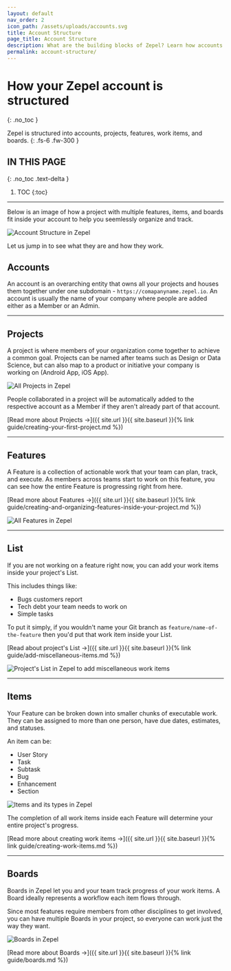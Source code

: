 ```yaml
---
layout: default
nav_order: 2
icon_path: /assets/uploads/accounts.svg
title: Account Structure
page_title: Account Structure
description: What are the building blocks of Zepel? Learn how accounts in Zepel are structured. 
permalink: account-structure/
---
```

# How your Zepel account is structured 
{: .no_toc }

Zepel is structured into accounts, projects, features, work items, and boards.
{: .fs-6 .fw-300 }


## IN THIS PAGE
{: .no_toc .text-delta }

1. TOC
{:toc}

---

Below is an image of how a project with multiple features, items, and boards fit inside your account to help you seemlessly organize and track.

![Account Structure in Zepel](/guide/assets/uploads/zepel-account-structure.png "Zepel Structure")

Let us jump in to see what they are and how they work.

## Accounts

An account is an overarching entity that owns all your projects and houses them together under one subdomain - ```https://comapanyname.zepel.io```. An account is usually the name of your company where people are added either as a Member or an Admin.

---

## Projects 

A project is where members of your organization come together to achieve a common goal. Projects can be named after teams such as Design or Data Science, but can also map to a product or initiative your company is working on (Android App, iOS App).

![All Projects in Zepel](/guide/assets/uploads/zepel-projects.png "Zepel Projects")

People collaborated in a project will be automatically added to the respective account as a Member if they aren't already part of that account.

[Read more about Projects ->]({{ site.url }}{{ site.baseurl }}{% link guide/creating-your-first-project.md %})

---

## Features

A Feature is a collection of actionable work that your team can plan, track, and execute. As members across teams start to work on this feature, you can see how the entire Feature is progressing right from here.

[Read more about Features ->]({{ site.url }}{{ site.baseurl }}{% link guide/creating-and-organizing-features-inside-your-project.md %})

![All Features in Zepel](/guide/assets/uploads/zepel-features.png "Zepel Features")

---

## List

If you are not working on a feature right now, you can add your work items inside your project's List.

This includes things like:

- Bugs customers report
- Tech debt your team needs to work on
- Simple tasks

To put it simply, if you wouldn't name your Git branch as `feature/name-of-the-feature` then you'd put that work item inside your List.

[Read about project's List ->]({{ site.url }}{{ site.baseurl }}{% link guide/add-miscellaneous-items.md %})

![Project's List in Zepel to add miscellaneous work items](/guide/assets/uploads/zepel-list.png "Project's List in Zepel")

---

## Items

Your Feature can be broken down into smaller chunks of executable work. They can be assigned to more than one person, have due dates, estimates, and statuses.

An item can be:

- User Story
- Task
- Subtask
- Bug
- Enhancement
- Section

![Items and its types in Zepel](/guide/assets/uploads/zepel-items.png "Items in Zepel")

The completion of all work items inside each Feature will determine your entire project's progress.

[Read more about creating work items ->]({{ site.url }}{{ site.baseurl }}{% link guide/creating-work-items.md %})

---

## Boards

Boards in Zepel let you and your team track progress of your work items. A Board ideally represents a workflow each item flows through. 

Since most features require members from other disciplines to get involved, you can have multiple Boards in your project, so everyone can work just the way they want.

![Boards in Zepel](/guide/assets/uploads/zepel-boards.png "Boards in Zepel")

[Read more about Boards ->]({{ site.url }}{{ site.baseurl }}{% link guide/boards.md %})